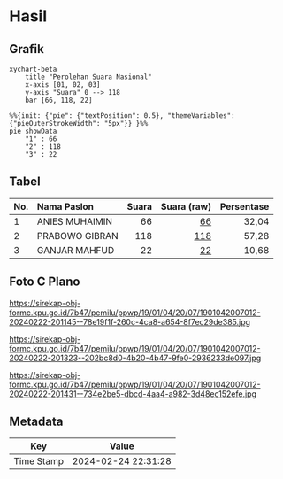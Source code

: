 # Hasil

## Grafik

```mermaid
xychart-beta
    title "Perolehan Suara Nasional"
    x-axis [01, 02, 03]
    y-axis "Suara" 0 --> 118
    bar [66, 118, 22]
```

```mermaid
%%{init: {"pie": {"textPosition": 0.5}, "themeVariables": {"pieOuterStrokeWidth": "5px"}} }%%
pie showData
    "1" : 66
    "2" : 118
    "3" : 22
```

## Tabel

| No. | Nama Paslon    | Suara | Suara (raw) | Persentase |
|:--- |:-------------- | -----:| -----------:| ----------:|
| 1   | ANIES MUHAIMIN | 66    | [66][p-1]   | 32,04      |
| 2   | PRABOWO GIBRAN | 118   | [118][p-2]  | 57,28      |
| 3   | GANJAR MAHFUD  | 22    | [22][p-3]   | 10,68      |


[p-1]: https://github.com/gigit-pemilu/pemilu-2024/blob/main/pilpres/hitung-suara/sub/19-kepulauan-bangka-belitung/sub/01-bangka/sub/04-mendo-barat/sub/2007-kace/sub/012-tps/sub/paslon-1.txt
[p-2]: https://github.com/gigit-pemilu/pemilu-2024/blob/main/pilpres/hitung-suara/sub/19-kepulauan-bangka-belitung/sub/01-bangka/sub/04-mendo-barat/sub/2007-kace/sub/012-tps/sub/paslon-2.txt
[p-3]: https://github.com/gigit-pemilu/pemilu-2024/blob/main/pilpres/hitung-suara/sub/19-kepulauan-bangka-belitung/sub/01-bangka/sub/04-mendo-barat/sub/2007-kace/sub/012-tps/sub/paslon-3.txt

## Foto C Plano

https://sirekap-obj-formc.kpu.go.id/7b47/pemilu/ppwp/19/01/04/20/07/1901042007012-20240222-201145--78e19f1f-260c-4ca8-a654-8f7ec29de385.jpg

https://sirekap-obj-formc.kpu.go.id/7b47/pemilu/ppwp/19/01/04/20/07/1901042007012-20240222-201323--202bc8d0-4b20-4b47-9fe0-2936233de097.jpg

https://sirekap-obj-formc.kpu.go.id/7b47/pemilu/ppwp/19/01/04/20/07/1901042007012-20240222-201431--734e2be5-dbcd-4aa4-a982-3d48ec152efe.jpg


## Metadata

| Key        | Value               |
| ---------- | ------------------- |
| Time Stamp | 2024-02-24 22:31:28 |



